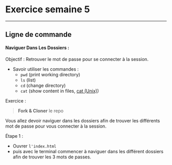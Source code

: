 # Exercice semaine 5
___
## Ligne de commande

#### Naviguer Dans Les Dossiers :

Objectif :
Retrouver le mot de passe pour se connecter à la session.
- Savoir utiliser les commandes :
  - `pwd` (print working directory)
  - `ls` (list)
  - `cd` (change directory)
  - `cat` (show content in files, [cat (Unix)](https://en.wikipedia.org/wiki/Cat_%28Unix%29))

Exercice :

> **Fork & Cloner** le repo

Vous allez devoir naviguer dans les dossiers afin de trouver les différents mot de passe pour vous connecter à la session.

Étape 1 :
- Ouvrer `l'index.html`
- puis avec le terminal commencer à naviguer dans les différent dossiers afin de trouver les 3 mots de passes. 